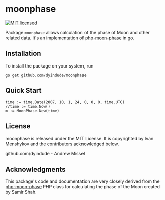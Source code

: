 # moonphase
[![MIT licensed](https://img.shields.io/badge/license-MIT-blue.svg)](https://raw.githubusercontent.com/janczer/MoonPhase/master/LICENSE)

Package `moonphase` allows calculation of the phase of Moon and other related data. It's an implementation of [php-moon-phase](https://github.com/solarissmoke/php-moon-phase) in go.

## Installation

To install the package on your system, run

```
go get github.com/dyindude/moonphase
```

## Quick Start

```
time := time.Date(2007, 10, 1, 24, 0, 0, 0, time.UTC)
//time := time.Now()
m := MoonPhase.New(time)
```

## License

moonphase is released under the MIT License. It is copyrighted by Ivan Menshykov and
the contributors acknowledged below.

github.com/dyindude - Andrew Missel

## Acknowledgments

This package's code and documentation are very closely derived from the [php-moon-phase](https://github.com/solarissmoke/php-moon-phase)
PHP class for calculating the phase of the Moon created by Samir Shah.
